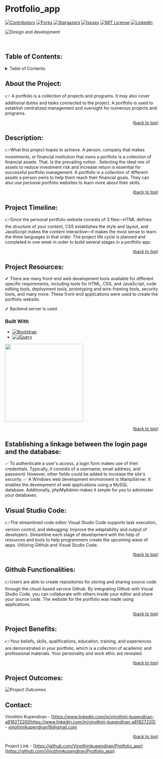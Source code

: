 # Protfolio_app
<a name="readme-top"></a>
<!-- PROJECT SHIELDS -->
[![Contributors][contributors-shield]][contributors-url]
[![Forks][forks-shield]][forks-url]
[![Stargazers][stars-shield]][stars-url]
[![Issues][issues-shield]][issues-url]
[![MIT License][license-shield]][license-url]
[![LinkedIn][linkedin-shield]][linkedin-url]

![Design and development](https://github.com/Vinothinikupendiran/Protfolio_app/blob/main/WhatsApp%20Image%202023-06-16%20at%203.23.54%20PM.jpeg)
<!-- PROJECT LOGO -->
<br />
<p align="center">
  <a href="https://github.com/Vinothinikupendiran/Protfolio_app>
    <img src="./images/airplane.png" alt="Logo" width="80" height="80">
  </a>
</p>



<!-- TABLE OF CONTENTS -->
## Table of Contents:

<details>
  <summary>Table of Contents</summary>
  <ol>
    <li><a href="#About the Project">About The Project</a></li>
    <li><a href="#Description">Description</a></li>
    <li><a href="#Project Timeline">Project Timeline</a></li>
    <li><a href="#Project Resources">Project Resources</a>
       <ul>
        <li><a href="#built-with">Built With</a></li>
      </ul>
       </li>
    <li><a href="#Visual Studio Code">Visual Studio Code</a></li>
    <li><a href="#Github Functionalities">Github Functionalities</a></li>
     <li><a href="#Project Benefits">Project Benefits</a></li>
      <li><a href="#Project Outcomes">Project Outcomes</a></li>
     <li><a href="#contact">Contact</a></li>
  </ol>
</details>

## About the Project:

  👉 A portfolio is a collection of projects and programs. It may also cover additional duties and tasks connected to the project. A portfolio is used to establish centralized management and oversight for numerous projects and programs.
                                                                      
   <p align="right">(<a href="#readme-top">back to top</a>)</p>

## Description:
  
  👉What this project hopes to achieve. A person, company that makes investments, or financial institution that owns a portfolio is a collection of financial assets. That. Is the prevailing notion
  . Selecting the ideal mix of assets to reduce investment risk and increase return is essential for successful portfolio management. A portfolio is a collection of different assets a person owns to help them reach their financial goals. They can also use personal portfolio websites to learn more about their skills.
                                          
   <p align="right">(<a href="#readme-top">back to top</a>)</p>

## Project Timeline:
                    
  👉Since the personal portfolio website consists of 3 files—HTML defines the structure of your content, CSS establishes the style and layout, and JavaScript makes the content interactive—it makes the most sense to learn the three languages in that order. The project life cycle is planned and completed in one week in order to build several stages in a portfolio app.
   <p align="right">(<a href="#readme-top">back to top</a>)</p>

                   
## Project Resources:

   ✔	There are many front-end web development tools available for different specific requirements, including tools for HTML, CSS, and JavaScript, code editing tools, deployment tools, prototyping and wire-framing tools, security tools, and many more. These front-end applications were used to create the portfolio website.
                    
   ✔	Backend server is used.
                    
### Built With
                    
 * [![Bootstrap][Bootstrap.com]][Bootstrap-url]
 * [![JQuery][JQuery.com]][JQuery-url]
             
<img src="https://www.gif-maniac.com/gifs/50/49785.gif" width="256"/>
   <p align="right">(<a href="#readme-top">back to top</a>)</p>

  ## Establishing a linkage between the login page and the database:


   ✅ To authenticate a user's access, a login form makes use of their credentials. Typically, it consists of a username, email address, and password. However, other fields could be added to increase the site's security.
   ✅ A Windows web development environment is WampServer. It enables the development of web applications using a MySQL database. Additionally, phpMyAdmin makes it simple for you to administer your databases.
  


## Visual Studio Code:
                    
👉The streamlined code editor Visual Studio Code supports task execution, version control, and debugging. Improve the adaptability and output of developers. Streamline each stage of development with the help of resources and tools to help programmers create the upcoming wave of apps. Utilizing GitHub and Visual Studio Code.
   <p align="right">(<a href="#readme-top">back to top</a>)</p>


## Github Functionalities:
 
👉Users are able to create repositories for storing and sharing  source code through the cloud-based service Github. By integrating Github with Visual Studio Code, you can collaborate with others inside your editor and share your source code. The website for the portfolio was made using applications.
   <p align="right">(<a href="#readme-top">back to top</a>)</p>


## Project Benefits:
                    
👉Your beliefs, skills, qualifications, education, training, and experiences are demonstrated in your portfolio, which is a collection of academic and professional materials. Your personality and work ethic are revealed.
                                                                   
   <p align="right">(<a href="#readme-top">back to top</a>)</p>

## Project Outcomes:

![Project Outcomes](https://github.com/Vinothinikupendiran/Protfolio_app/blob/main/project%20outcomes.PNG)


## Contact:

Vinothini Kupendiran - [https://www.linkedin.com/in/vinothini-kupendiran-a81827220](https://www.linkedin.com/in/vinothini-kupendiran-a81827220) - vinothinikupendiran16@gmail.com
                   
  <p align="right">(<a href="#readme-top">back to top</a>)</p>


Project Link - [https://github.com/Vinothinikupendiran/Protfolio_app](https://github.com/Vinothinikupendiran/Protfolio_app)
                                                                   
<!-- PROJECT SHIELDS -->
[contributors-shield]: https://img.shields.io/github/contributors/Vinothinikupendiran/Protfolio_app.svg?style=for-the-badge
[contributors-url]: https://github.com/Vinothinikupendiran/Protfolio_app/graphs/contributors
[forks-shield]: https://img.shields.io/github/forks/Vinothinikupendiran/Protfolio_app.svg?style=for-the-badge
[forks-url]: https://github.com//Protfolio_app/network/members
[stars-shield]: https://img.shields.io/github/stars/Vinothinikupendiran/Protfolio_app.svg?style=for-the-badge
[stars-url]: https://github.com/Vinothinikupendiran/Protfolio_app/stargazers
[issues-shield]: https://img.shields.io/github/issues/Vinothinikupendiran/Protfolio_app.svg?style=for-the-badge
[issues-url]: https://github.com/Vinothinikupendiran/Protfolio_app/issues
[license-shield]: https://img.shields.io/github/license/Vinothinikupendiran/Protfolio_app?style=for-the-badge
[license-url]: https://github.com/Vinothinikupendiran/Protfolio_app/blob/main/LICENSE.txt
[linkedin-shield]: https://img.shields.io/badge/-LinkedIn-black.svg?style=for-the-badge&logo=linkedin&colorB=555
[Linkedin-url]:https://www.linkedin.com/in/vinothini-kupendiran-a81827220
[Bootstrap.com]: https://img.shields.io/badge/Bootstrap-563D7C?style=for-the-badge&logo=bootstrap&logoColor=white
[Bootstrap-url]: https://getbootstrap.com
[JQuery.com]: https://img.shields.io/badge/jQuery-0769AD?style=for-the-badge&logo=jquery&logoColor=white
[JQuery-url]: https://jquery.com 
